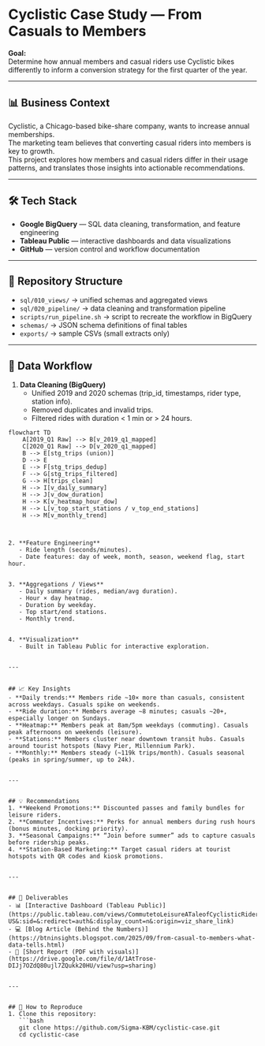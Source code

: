 # Cyclistic Case Study — From Casuals to Members


**Goal:**  
Determine how annual members and casual riders use Cyclistic bikes differently to inform a conversion strategy for the first quarter of the year.


---


## 📊 Business Context
Cyclistic, a Chicago-based bike-share company, wants to increase annual memberships.  
The marketing team believes that converting casual riders into members is key to growth.  
This project explores how members and casual riders differ in their usage patterns, and translates those insights into actionable recommendations.


---


## 🛠️ Tech Stack
- **Google BigQuery** — SQL data cleaning, transformation, and feature engineering  
- **Tableau Public** — interactive dashboards and data visualizations  
- **GitHub** — version control and workflow documentation  


---


## 📂 Repository Structure

- `sql/010_views/` → unified schemas and aggregated views  
- `sql/020_pipeline/` → data cleaning and transformation pipeline  
- `scripts/run_pipeline.sh` → script to recreate the workflow in BigQuery  
- `schemas/` → JSON schema definitions of final tables  
- `exports/` → sample CSVs (small extracts only)  


---


## 🔄 Data Workflow
1. **Data Cleaning (BigQuery)**  
   - Unified 2019 and 2020 schemas (trip_id, timestamps, rider type, station info).  
   - Removed duplicates and invalid trips.  
   - Filtered rides with duration < 1 min or > 24 hours.
  
```mermaid
flowchart TD
    A[2019_Q1 Raw] --> B[v_2019_q1_mapped]
    C[2020_Q1 Raw] --> D[v_2020_q1_mapped]
    B --> E[stg_trips (union)]
    D --> E
    E --> F[stg_trips_dedup]
    F --> G[stg_trips_filtered]
    G --> H[trips_clean]
    H --> I[v_daily_summary]
    H --> J[v_dow_duration]
    H --> K[v_heatmap_hour_dow]
    H --> L[v_top_start_stations / v_top_end_stations]
    H --> M[v_monthly_trend]



2. **Feature Engineering**  
   - Ride length (seconds/minutes).  
   - Date features: day of week, month, season, weekend flag, start hour.  


3. **Aggregations / Views**  
   - Daily summary (rides, median/avg duration).  
   - Hour × day heatmap.  
   - Duration by weekday.  
   - Top start/end stations.  
   - Monthly trend.  


4. **Visualization**  
   - Built in Tableau Public for interactive exploration.  


---


## 📈 Key Insights
- **Daily trends:** Members ride ~10× more than casuals, consistent across weekdays. Casuals spike on weekends.  
- **Ride duration:** Members average ~8 minutes; casuals ~20+, especially longer on Sundays.  
- **Heatmap:** Members peak at 8am/5pm weekdays (commuting). Casuals peak afternoons on weekends (leisure).  
- **Stations:** Members cluster near downtown transit hubs. Casuals around tourist hotspots (Navy Pier, Millennium Park).  
- **Monthly:** Members steady (~119k trips/month). Casuals seasonal (peaks in spring/summer, up to 24k).  


---


## 💡 Recommendations
1. **Weekend Promotions:** Discounted passes and family bundles for leisure riders.  
2. **Commuter Incentives:** Perks for annual members during rush hours (bonus minutes, docking priority).  
3. **Seasonal Campaigns:** “Join before summer” ads to capture casuals before ridership peaks.  
4. **Station-Based Marketing:** Target casual riders at tourist hotspots with QR codes and kiosk promotions.  


---


## 🔗 Deliverables
- 📊 [Interactive Dashboard (Tableau Public)](https://public.tableau.com/views/CommutetoLeisureATaleofCyclisticRiders/Dashboard1?:language=en-US&:sid=&:redirect=auth&:display_count=n&:origin=viz_share_link)  
- 💻 [Blog Article (Behind the Numbers)](https://btninsights.blogspot.com/2025/09/from-casual-to-members-what-data-tells.html)  
- 📄 [Short Report (PDF with visuals)](https://drive.google.com/file/d/1AtTrose-DIJj7OZdQ80ujl7ZQukk20HU/view?usp=sharing)  


---


## 🚀 How to Reproduce
1. Clone this repository:
   ```bash
   git clone https://github.com/Sigma-KBM/cyclistic-case.git
   cd cyclistic-case

